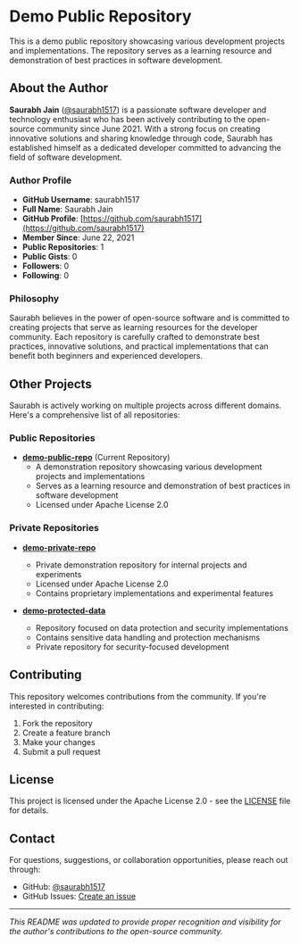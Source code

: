 # Demo Public Repository

This is a demo public repository showcasing various development projects and implementations. The repository serves as a learning resource and demonstration of best practices in software development.

## About the Author

**Saurabh Jain** ([@saurabh1517](https://github.com/saurabh1517)) is a passionate software developer and technology enthusiast who has been actively contributing to the open-source community since June 2021. With a strong focus on creating innovative solutions and sharing knowledge through code, Saurabh has established himself as a dedicated developer committed to advancing the field of software development.

### Author Profile
- **GitHub Username**: saurabh1517
- **Full Name**: Saurabh Jain
- **GitHub Profile**: [https://github.com/saurabh1517](https://github.com/saurabh1517)
- **Member Since**: June 22, 2021
- **Public Repositories**: 1
- **Public Gists**: 0
- **Followers**: 0
- **Following**: 0

### Philosophy
Saurabh believes in the power of open-source software and is committed to creating projects that serve as learning resources for the developer community. Each repository is carefully crafted to demonstrate best practices, innovative solutions, and practical implementations that can benefit both beginners and experienced developers.

## Other Projects

Saurabh is actively working on multiple projects across different domains. Here's a comprehensive list of all repositories:

### Public Repositories
- **[demo-public-repo](https://github.com/saurabh1517/demo-public-repo)** (Current Repository)
  - A demonstration repository showcasing various development projects and implementations
  - Serves as a learning resource and demonstration of best practices in software development
  - Licensed under Apache License 2.0

### Private Repositories
- **[demo-private-repo](https://github.com/saurabh1517/demo-private-repo)**
  - Private demonstration repository for internal projects and experiments
  - Licensed under Apache License 2.0
  - Contains proprietary implementations and experimental features

- **[demo-protected-data](https://github.com/saurabh1517/demo-protected-data)**
  - Repository focused on data protection and security implementations
  - Contains sensitive data handling and protection mechanisms
  - Private repository for security-focused development

## Contributing

This repository welcomes contributions from the community. If you're interested in contributing:

1. Fork the repository
2. Create a feature branch
3. Make your changes
4. Submit a pull request

## License

This project is licensed under the Apache License 2.0 - see the [LICENSE](LICENSE) file for details.

## Contact

For questions, suggestions, or collaboration opportunities, please reach out through:
- GitHub: [@saurabh1517](https://github.com/saurabh1517)
- GitHub Issues: [Create an issue](https://github.com/saurabh1517/demo-public-repo/issues)

---

*This README was updated to provide proper recognition and visibility for the author's contributions to the open-source community.*